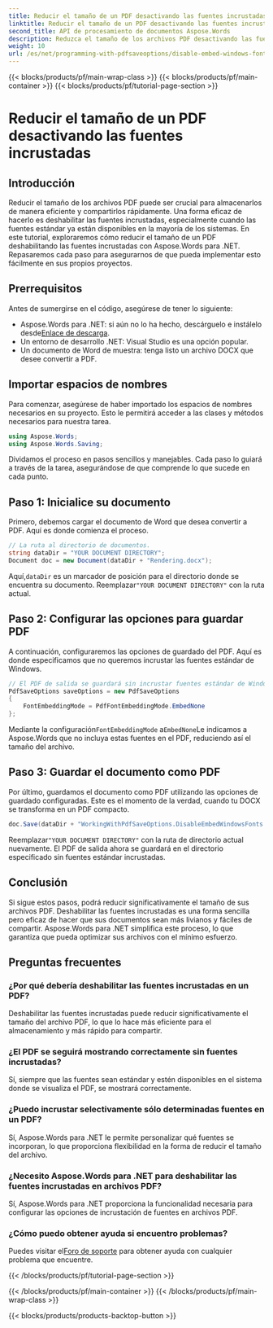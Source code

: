 ```yaml
---
title: Reducir el tamaño de un PDF desactivando las fuentes incrustadas
linktitle: Reducir el tamaño de un PDF desactivando las fuentes incrustadas
second_title: API de procesamiento de documentos Aspose.Words
description: Reduzca el tamaño de los archivos PDF desactivando las fuentes incrustadas con Aspose.Words para .NET. Siga nuestra guía paso a paso para optimizar sus documentos y almacenarlos y compartirlos de manera eficiente.
weight: 10
url: /es/net/programming-with-pdfsaveoptions/disable-embed-windows-fonts/
---
```


{{< blocks/products/pf/main-wrap-class >}}
{{< blocks/products/pf/main-container >}}
{{< blocks/products/pf/tutorial-page-section >}}

# Reducir el tamaño de un PDF desactivando las fuentes incrustadas

## Introducción

Reducir el tamaño de los archivos PDF puede ser crucial para almacenarlos de manera eficiente y compartirlos rápidamente. Una forma eficaz de hacerlo es deshabilitar las fuentes incrustadas, especialmente cuando las fuentes estándar ya están disponibles en la mayoría de los sistemas. En este tutorial, exploraremos cómo reducir el tamaño de un PDF deshabilitando las fuentes incrustadas con Aspose.Words para .NET. Repasaremos cada paso para asegurarnos de que pueda implementar esto fácilmente en sus propios proyectos.

## Prerrequisitos

Antes de sumergirse en el código, asegúrese de tener lo siguiente:

-  Aspose.Words para .NET: si aún no lo ha hecho, descárguelo e instálelo desde[Enlace de descarga](https://releases.aspose.com/words/net/).
- Un entorno de desarrollo .NET: Visual Studio es una opción popular.
- Un documento de Word de muestra: tenga listo un archivo DOCX que desee convertir a PDF.

## Importar espacios de nombres

Para comenzar, asegúrese de haber importado los espacios de nombres necesarios en su proyecto. Esto le permitirá acceder a las clases y métodos necesarios para nuestra tarea.

```csharp
using Aspose.Words;
using Aspose.Words.Saving;
```

Dividamos el proceso en pasos sencillos y manejables. Cada paso lo guiará a través de la tarea, asegurándose de que comprende lo que sucede en cada punto.

## Paso 1: Inicialice su documento

Primero, debemos cargar el documento de Word que desea convertir a PDF. Aquí es donde comienza el proceso.

```csharp
// La ruta al directorio de documentos.
string dataDir = "YOUR DOCUMENT DIRECTORY";
Document doc = new Document(dataDir + "Rendering.docx");
```

 Aquí,`dataDir` es un marcador de posición para el directorio donde se encuentra su documento. Reemplazar`"YOUR DOCUMENT DIRECTORY"` con la ruta actual.

## Paso 2: Configurar las opciones para guardar PDF

A continuación, configuraremos las opciones de guardado del PDF. Aquí es donde especificamos que no queremos incrustar las fuentes estándar de Windows.

```csharp
// El PDF de salida se guardará sin incrustar fuentes estándar de Windows.
PdfSaveOptions saveOptions = new PdfSaveOptions
{
    FontEmbeddingMode = PdfFontEmbeddingMode.EmbedNone
};
```

 Mediante la configuración`FontEmbeddingMode` a`EmbedNone`Le indicamos a Aspose.Words que no incluya estas fuentes en el PDF, reduciendo así el tamaño del archivo.

## Paso 3: Guardar el documento como PDF

Por último, guardamos el documento como PDF utilizando las opciones de guardado configuradas. Este es el momento de la verdad, cuando tu DOCX se transforma en un PDF compacto.

```csharp
doc.Save(dataDir + "WorkingWithPdfSaveOptions.DisableEmbedWindowsFonts.pdf", saveOptions);
```

 Reemplazar`"YOUR DOCUMENT DIRECTORY"` con la ruta de directorio actual nuevamente. El PDF de salida ahora se guardará en el directorio especificado sin fuentes estándar incrustadas.

## Conclusión

Si sigue estos pasos, podrá reducir significativamente el tamaño de sus archivos PDF. Deshabilitar las fuentes incrustadas es una forma sencilla pero eficaz de hacer que sus documentos sean más livianos y fáciles de compartir. Aspose.Words para .NET simplifica este proceso, lo que garantiza que pueda optimizar sus archivos con el mínimo esfuerzo.

## Preguntas frecuentes

### ¿Por qué debería deshabilitar las fuentes incrustadas en un PDF?
Deshabilitar las fuentes incrustadas puede reducir significativamente el tamaño del archivo PDF, lo que lo hace más eficiente para el almacenamiento y más rápido para compartir.

### ¿El PDF se seguirá mostrando correctamente sin fuentes incrustadas?
Sí, siempre que las fuentes sean estándar y estén disponibles en el sistema donde se visualiza el PDF, se mostrará correctamente.

### ¿Puedo incrustar selectivamente sólo determinadas fuentes en un PDF?
Sí, Aspose.Words para .NET le permite personalizar qué fuentes se incorporan, lo que proporciona flexibilidad en la forma de reducir el tamaño del archivo.

### ¿Necesito Aspose.Words para .NET para deshabilitar las fuentes incrustadas en archivos PDF?
Sí, Aspose.Words para .NET proporciona la funcionalidad necesaria para configurar las opciones de incrustación de fuentes en archivos PDF.

### ¿Cómo puedo obtener ayuda si encuentro problemas?
 Puedes visitar el[Foro de soporte](https://forum.aspose.com/c/words/8) para obtener ayuda con cualquier problema que encuentre.

{{< /blocks/products/pf/tutorial-page-section >}}

{{< /blocks/products/pf/main-container >}}
{{< /blocks/products/pf/main-wrap-class >}}

{{< blocks/products/products-backtop-button >}}
